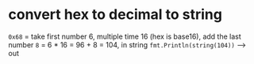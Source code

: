 # convert hex to decimal to string

`0x68` =  take first number 6, multiple time 16 (hex is base16), add the last number `8`
  = 6 * 16 = 96 + 8 = 104, in string `fmt.Println(string(104))` --> out 
